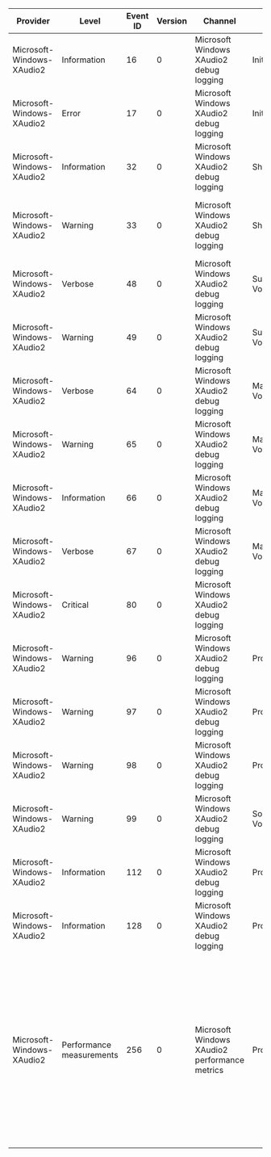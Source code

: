 Provider                   |  Level                     |  Event ID  |  Version  |  Channel                                        |  Task             |  Opcode               |  Keyword  |  Message
---------------------------|----------------------------|------------|-----------|-------------------------------------------------|-------------------|-----------------------|-----------|------------------------------------------------------------------------------------------------------------------------------------------------------------------------------------------------------------------------------------------------------------------------------------------------------------------------------------------------------------------------------------------------------------------------------------------------
Microsoft-Windows-XAudio2  |  Information               |  16        |  0        |  Microsoft Windows XAudio2 debug logging        |  Initialize       |                       |           |  XAudio2 initialized at {Instance} on processor(s) {Processors}
Microsoft-Windows-XAudio2  |  Error                     |  17        |  0        |  Microsoft Windows XAudio2 debug logging        |  Initialize       |                       |           |
Microsoft-Windows-XAudio2  |  Information               |  32        |  0        |  Microsoft Windows XAudio2 debug logging        |  Shutdown         |                       |           |  XAudio2 at {Pointer} destroyed
Microsoft-Windows-XAudio2  |  Warning                   |  33        |  0        |  Microsoft Windows XAudio2 debug logging        |  Shutdown         |                       |           |  Cleaned up {SourceVoiceCount} source voices; {SubmixVoiceCount} submix voices and {MasteringVoiceCount} mastering voices
Microsoft-Windows-XAudio2  |  Verbose                   |  48        |  0        |  Microsoft Windows XAudio2 debug logging        |  Submix Voice     |  Create               |           |  Submix voice created at {Address}: processing stage = {ProcessingStage}; channels = {Channels}; sample rate = {SampleRate}Hz
Microsoft-Windows-XAudio2  |  Warning                   |  49        |  0        |  Microsoft Windows XAudio2 debug logging        |  Submix Voice     |  Create               |           |  Sample rate {OriginalHz}Hz adjusted to {NewHz}Hz (submix rates must be multiples of {Quantum} on this platform)
Microsoft-Windows-XAudio2  |  Verbose                   |  64        |  0        |  Microsoft Windows XAudio2 debug logging        |  Mastering Voice  |  Create               |           |  Mastering voice created at {Address}: channels = {Channels}; sample rate = {SampleRate}Hz; output to {RendererId}
Microsoft-Windows-XAudio2  |  Warning                   |  65        |  0        |  Microsoft Windows XAudio2 debug logging        |  Mastering Voice  |  Create               |           |  Sample rate {OriginalHz}Hz adjusted to {NewHz}Hz (mastering rates must be multiples of {Quantum} on this platform)
Microsoft-Windows-XAudio2  |  Information               |  66        |  0        |  Microsoft Windows XAudio2 debug logging        |  Mastering Voice  |  Create               |           |  Mastering voice at {Address} connected to {RendererId} device at {SampleRate}Hz; {Channels} channels
Microsoft-Windows-XAudio2  |  Verbose                   |  67        |  0        |  Microsoft Windows XAudio2 debug logging        |  Mastering Voice  |  Create               |           |  Supplied device interface ID({DeviceId}) converted to endpoint ID ({EndpointId})
Microsoft-Windows-XAudio2  |  Critical                  |  80        |  0        |  Microsoft Windows XAudio2 debug logging        |                   |                       |           |  XAudio2 critical error: {hr}; the XAudio2 engine should be released and re-created
Microsoft-Windows-XAudio2  |  Warning                   |  96        |  0        |  Microsoft Windows XAudio2 debug logging        |  Processing       |  Performance Warning  |           |  Spent {Time}ms in {Callback} callbacks
Microsoft-Windows-XAudio2  |  Warning                   |  97        |  0        |  Microsoft Windows XAudio2 debug logging        |  Processing       |  Performance Warning  |           |  Spent {Value}ms in audio thread; XAudio2 possibly overloaded
Microsoft-Windows-XAudio2  |  Warning                   |  98        |  0        |  Microsoft Windows XAudio2 debug logging        |  Processing       |  Performance Warning  |           |  Glitch at output sample {Value}
Microsoft-Windows-XAudio2  |  Warning                   |  99        |  0        |  Microsoft Windows XAudio2 debug logging        |  Source Voice     |  Performance Warning  |           |  Voice at {Pointer} starved: no more source buffers are available; but no end-of-stream marker was received
Microsoft-Windows-XAudio2  |  Information               |  112       |  0        |  Microsoft Windows XAudio2 debug logging        |  Processing       |  Start                |           |
Microsoft-Windows-XAudio2  |  Information               |  128       |  0        |  Microsoft Windows XAudio2 debug logging        |  Processing       |  Stop                 |           |
Microsoft-Windows-XAudio2  |  Performance measurements  |  256       |  0        |  Microsoft Windows XAudio2 performance metrics  |  Processing       |                       |           |  MinimumCyclesPerQuantum: {MinimumCyclesPerQuantum}  MaximumCyclesPerQuantum: {MaximumCyclesPerQuantum}  GlitchesSinceEngineStarted: {GlitchesSinceEngineStarted}  CpuUsage: {CpuUsage}  TotalMemoryUsage: {LatencyInSamples}  ActiveSourceVoices: {TotalMemoryUsage}  TotalSourceVoices: {ActiveSourceVoices}  ActiveSubmixVoices: {TotalSourceVoices}  ActiveResamplers: {ActiveSubmixVoices}  ActiveMatrixMixers: {MinimumCyclesPerQuantum}0
